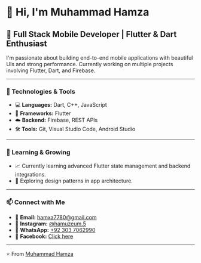 # 👋 Hi, I'm Muhammad Hamza

## 🚀 Full Stack Mobile Developer | Flutter & Dart Enthusiast

I'm passionate about building end-to-end mobile applications with beautiful UIs and strong performance. Currently working on multiple projects involving Flutter, Dart, and Firebase.

---

### 🔧 Technologies & Tools
- 💻 **Languages:** Dart, C++, JavaScript
- 📱 **Frameworks:** Flutter
- ☁️ **Backend:** Firebase, REST APIs
- 🛠️ **Tools:** Git, Visual Studio Code, Android Studio

---

### 🧠 Learning & Growing
- 📈 Currently learning advanced Flutter state management and backend integrations.
- 🧩 Exploring design patterns in app architecture.

---

### 📫 Connect with Me

- 📧 **Email:** [hamxa7780@gmail.com](mailto:hamxa7780@gmail.com)
- 📸 **Instagram:** [@hamuzeum.5](https://www.instagram.com/hamuzeum.5?igsh=MXQ0NnhwdHMyeW04bQ==)
- 💬 **WhatsApp:** [+92 303 7062990](https://wa.me/923037062990)
- 👤 **Facebook:** [Click here](https://www.facebook.com/share/1FYWqKJr4s/)


---

⭐️ From [Muhammad Hamza](https://github.com/muhammadhamza67)
